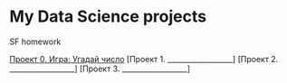 # My Data Science projects
SF homework

[Проект 0. Игра: Угадай число](https://github.com/artttmax/sf_data_science/tree/main/project_0)
[Проект 1. __________________]
[Проект 2. __________________]
[Проект 3. __________________]